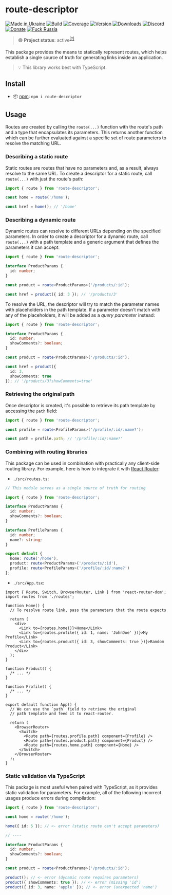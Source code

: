 # route-descriptor

[![Made in Ukraine](https://img.shields.io/badge/made_in-ukraine-ffd700.svg?labelColor=0057b7)](https://vshymanskyy.github.io/StandWithUkraine)
[![Build](https://img.shields.io/github/workflow/status/Tyrrrz/route-descriptor/CI/master)](https://github.com/Tyrrrz/route-descriptor/actions)
[![Coverage](https://img.shields.io/codecov/c/github/Tyrrrz/route-descriptor/master)](https://codecov.io/gh/Tyrrrz/route-descriptor)
[![Version](https://img.shields.io/npm/v/route-descriptor.svg)](http://npmjs.com/package/route-descriptor)
[![Downloads](https://img.shields.io/npm/dm/route-descriptor.svg)](http://npmjs.com/package/route-descriptor)
[![Discord](https://img.shields.io/discord/869237470565392384?label=discord)](https://discord.gg/2SUWKFnHSm)
[![Donate](https://img.shields.io/badge/donate-$$$-8a2be2.svg)](https://tyrrrz.me/donate)
[![Fuck Russia](https://img.shields.io/badge/fuck-russia-e4181c.svg?labelColor=000000)](https://twitter.com/tyrrrz/status/1495972128977571848)

> 🟢 **Project status**: active<sup>[[?]](https://github.com/Tyrrrz/.github/blob/master/docs/project-status.md)</sup>

This package provides the means to statically represent routes, which helps establish a single source of truth for generating links inside an application.

> 💡 This library works best with TypeScript.

## Install

- 📦 [npm](http://npmjs.com/package/route-descriptor): `npm i route-descriptor`

## Usage

Routes are created by calling the `route(...)` function with the route's path and a type that encapsulates its parameters.
This returns another function which can be further evaluated against a specific set of route parameters to resolve the matching URL.

### Describing a static route

Static routes are routes that have no parameters and, as a result, always resolve to the same URL.
To create a descriptor for a static route, call `route(...)` with just the route's path:

```ts
import { route } from 'route-descriptor';

const home = route('/home');

const href = home(); // '/home'
```

### Describing a dynamic route

Dynamic routes can resolve to different URLs depending on the specified parameters.
In order to create a descriptor for a dynamic route, call `route(...)` with a path template and a generic argument that defines the parameters it can accept:

```ts
import { route } from 'route-descriptor';

interface ProductParams {
  id: number;
}

const product = route<ProductParams>('/products/:id');

const href = product({ id: 3 }); // '/products/3'
```

To resolve the URL, the descriptor will try to match the parameter names with placeholders in the path template.
If a parameter doesn't match with any of the placeholders, it will be added as a _query parameter_ instead:

```ts
import { route } from 'route-descriptor';

interface ProductParams {
  id: number;
  showComments?: boolean;
}

const product = route<ProductParams>('/products/:id');

const href = product({
  id: 3,
  showComments: true
}); // '/products/3?showComments=true'
```

### Retrieving the original path

Once descriptor is created, it's possible to retrieve its path template by accessing the `path` field:

```ts
import { route } from 'route-descriptor';

const profile = route<ProfileParams>('/profile/:id/:name?');

const path = profile.path; // '/profile/:id/:name?'
```

### Combining with routing libraries

This package can be used in combination with practically any client-side routing library.
For example, here is how to integrate it with [React Router](https://github.com/ReactTraining/react-router):

- `./src/routes.ts`:

```ts
// This module serves as a single source of truth for routing

import { route } from 'route-descriptor';

interface ProductParams {
  id: number;
  showComments?: boolean;
}

interface ProfileParams {
  id: number;
  name?: string;
}

export default {
  home: route('/home'),
  product: route<ProductParams>('/products/:id'),
  profile: route<ProfileParams>('/profile/:id/:name?')
};
```

- `./src/App.tsx`:

```tsx
import { Route, Switch, BrowserRouter, Link } from 'react-router-dom';
import routes from './routes';

function Home() {
  // To resolve route link, pass the parameters that the route expects
  
  return (
    <div>
      <Link to={routes.home()}>Home</Link>
      <Link to={routes.profile({ id: 1, name: 'JohnDoe' })}>My Profile</Link>
      <Link to={routes.product({ id: 3, showComments: true })}>Random Product</Link>
    </div>
  );
}

function Product() {
  /* ... */
}

function Profile() {
  /* ... */
}

export default function App() {
  // We can use the `path` field to retrieve the original
  // path template and feed it to react-router.

  return (
    <BrowserRouter>
      <Switch>
        <Route path={routes.profile.path} component={Profile} />
        <Route path={routes.product.path} component={Product} />
        <Route path={routes.home.path} component={Home} />
      </Switch>
    </BrowserRouter>
  );
}
```

### Static validation via TypeScript

This package is most useful when paired with TypeScript, as it provides static validation for parameters.
For example, all of the following incorrect usages produce errors during compilation:

```ts
import { route } from 'route-descriptor';

const home = route('/home');

home({ id: 5 }); // <- error (static route can't accept parameters)

// ----

interface ProductParams {
  id: number;
  showComments?: boolean;
}

const product = route<ProductParams>('/products/:id');

product(); // <- error (dynamic route requires parameters)
product({ showComments: true }); // <- error (missing 'id')
product({ id: 3, name: 'apple' }); // <- error (unexpected 'name')
```
